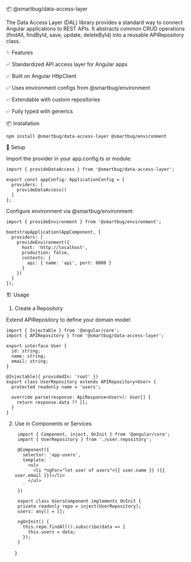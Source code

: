 📦 @smartbug/data-access-layer

The Data Access Layer (DAL) library provides a standard way to connect Angular applications to REST APIs.
It abstracts common CRUD operations (findAll, findById, save, update, deleteById) into a reusable APIRepository class.

✨ Features

✅ Standardized API access layer for Angular apps

✅ Built on Angular HttpClient

✅ Uses environment configs from @smartbug/environment

✅ Extendable with custom repositories

✅ Fully typed with generics

📦 Installation

    npm install @smartbug/data-access-layer @smartbug/environment

🔧 Setup

Import the provider in your app.config.ts or module:

    import { provideDataAccess } from '@smartbug/data-access-layer';

    export const appConfig: ApplicationConfig = {
      providers: [
        provideDataAccess()
      ]
    };

Configure environment via @smartbug/environment:

    import { provideEnvironment } from '@smartbug/environment';

    bootstrapApplication(AppComponent, {
      providers: [
        provideEnvironment({
          host: 'http://localhost',
          production: false,
          contexts: {
            api: { name: 'api', port: 8000 }
          }
        })
      ]
    });

🏗️ Usage
1. Create a Repository

Extend APIRepository<T> to define your domain model:

    import { Injectable } from '@angular/core';
    import { APIRepository } from '@smartbug/data-access-layer';
    
    export interface User {
      id: string;
      name: string;
      email: string;
    }
    
    @Injectable({ providedIn: 'root' })
    export class UserRepository extends APIRepository<User> {
      protected readonly name = 'users';
    
      override parse(response: ApiResponse<User>): User[] {
        return response.data ?? [];
      }
    }

2. Use in Components or Services

        import { Component, inject, OnInit } from '@angular/core';
        import { UserRepository } from './user.repository';
      
        @Component({
          selector: 'app-users',
          template: `
            <ul>
              <li *ngFor="let user of users">{{ user.name }} ({{ user.email }})</li>
            </ul>
          `
        })

        export class UsersComponent implements OnInit {
        private readonly repo = inject(UserRepository);
        users: any[] = [];
      
        ngOnInit() {
          this.repo.findAll().subscribe(data => {
            this.users = data;
          });
        }
      }
  
